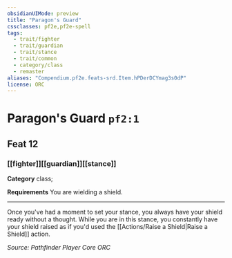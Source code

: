 ```yaml
---
obsidianUIMode: preview
title: "Paragon's Guard"
cssclasses: pf2e,pf2e-spell
tags:
  - trait/fighter
  - trait/guardian
  - trait/stance
  - trait/common
  - category/class
  - remaster
aliases: "Compendium.pf2e.feats-srd.Item.hPDerDCYmag3s0dP"
license: ORC
---
```

# Paragon's Guard `pf2:1`
## Feat 12
### [[fighter]][[guardian]][[stance]]

**Category** class; 




**Requirements** You are wielding a shield.

* * *

Once you've had a moment to set your stance, you always have your shield ready without a thought. While you are in this stance, you constantly have your shield raised as if you'd used the [[Actions/Raise a Shield|Raise a Shield]] action.

*Source: Pathfinder Player Core*
*ORC*